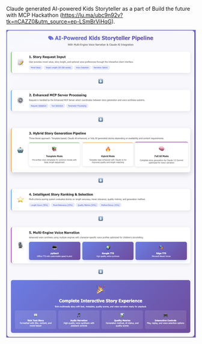 Claude generated AI-powered Kids Storyteller as a part of Build the future with MCP Hackathon (https://lu.ma/ubc9n92v?tk=nCAZZ0&utm_source=ep-LSmBrViHqG). 

![](./pipeline.png)
